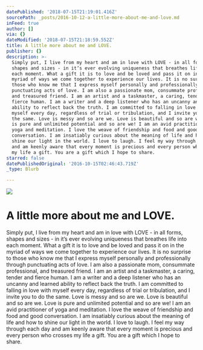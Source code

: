 ```yaml
---
datePublished: '2018-07-15T21:19:01.416Z'
sourcePath: _posts/2016-10-12-a-little-more-about-me-and-love.md
inFeed: true
author: []
via: {}
dateModified: '2018-07-15T21:18:59.552Z'
title: A little more about me and LOVE.
publisher: {}
description: >-
  Simply put, I live from my heart and am in love with LOVE - in all forms,
  shapes and sizes - in itʼs ever evolving uniqueness that breathes life into
  each moment. What a gift it is to love and be loved and pass it on in the
  myriad of ways we come together to experience our lives. It is no surprise to
  those who know me that I express myself personally and professionally through
  punctuating acts of love. I am also a passionate mom, consummate professional,
  and treasured friend. I am an artist and a taskmaster, a caring, tender and
  fierce human. I am a writer and a deep listener who has an uncanny and learned
  ability to reflect back the truth. I am committed to falling in love with
  myself every day, regardless of trial or tribulation, and I invite you to do
  the same. Love is messy and so are we. Love is beautiful and so are we. Love
  is pure and unlimited potential and so are we! I am an avid practitioner of
  yoga and meditation. I love the weave of friendship and food and good
  conversation. I am insatiably curious about the meaning of life and how to
  shine our light in the world. I love to laugh. I feel my way through each day
  and am keenly aware that every moment is precious and every person who crosses
  my life a gift. You are a gift which I hope to share.
starred: false
datePublishedOriginal: '2016-10-15T02:46:43.719Z'
_type: Blurb

---
```

![](https://the-grid-user-content.s3-us-west-2.amazonaws.com/c7ffd586-ef2f-4b9a-a707-61d78c73dae5.jpg)

# A little more about me and LOVE.

Simply put, I live from my heart and am in love with LOVE - in all forms, shapes and sizes - in itʼs ever evolving uniqueness that breathes life into each moment. What a gift it is to love and be loved and pass it on in the myriad of ways we come together to experience our lives. It is no surprise to those who know me that I express myself personally and professionally through punctuating acts of love. I am also a passionate mom, consummate professional, and treasured friend. I am an artist and a taskmaster, a caring, tender and fierce human. I am a writer and a deep listener who has an uncanny and learned ability to reflect back the truth. I am committed to falling in love with myself every day, regardless of trial or tribulation, and I invite you to do the same. Love is messy and so are we. Love is beautiful and so are we. Love is pure and unlimited potential and so are we! I am an avid practitioner of yoga and meditation. I love the weave of friendship and food and good conversation. I am insatiably curious about the meaning of life and how to shine our light in the world. I love to laugh. I feel my way through each day and am keenly aware that every moment is precious and every person who crosses my life a gift. You are a gift which I hope to share.
